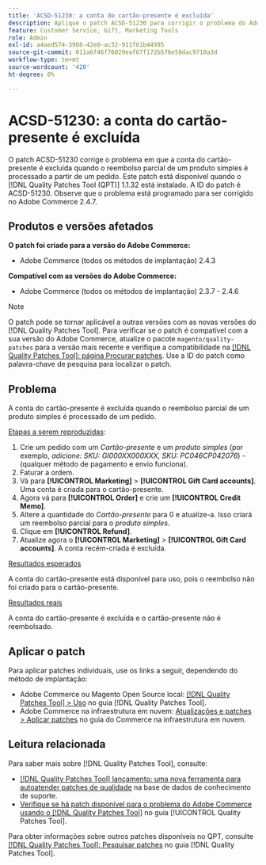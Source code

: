 ```yaml
---
title: 'ACSD-51230: a conta do cartão-presente é excluída'
description: Aplique o patch ACSD-51230 para corrigir o problema do Adobe Commerce em que a conta de cartão-presente é excluída quando o reembolso parcial de um produto simples é processado a partir de um pedido.
feature: Customer Service, Gift, Marketing Tools
role: Admin
exl-id: a4aed574-3908-42e0-ac32-911f61b44995
source-git-commit: 011a6f46f76029eaf67f172b576e58dac9710a3d
workflow-type: tm+mt
source-wordcount: '420'
ht-degree: 0%

---
```


# ACSD-51230: a conta do cartão-presente é excluída

O patch ACSD-51230 corrige o problema em que a conta do cartão-presente é excluída quando o reembolso parcial de um produto simples é processado a partir de um pedido. Este patch está disponível quando o [!DNL Quality Patches Tool (QPT)] 1.1.32 está instalado. A ID do patch é ACSD-51230. Observe que o problema está programado para ser corrigido no Adobe Commerce 2.4.7.

## Produtos e versões afetados

**O patch foi criado para a versão do Adobe Commerce:**

* Adobe Commerce (todos os métodos de implantação) 2.4.3

**Compatível com as versões do Adobe Commerce:**

* Adobe Commerce (todos os métodos de implantação) 2.3.7 - 2.4.6

>[!NOTE]
>
>O patch pode se tornar aplicável a outras versões com as novas versões do [!DNL Quality Patches Tool]. Para verificar se o patch é compatível com a sua versão do Adobe Commerce, atualize o pacote `magento/quality-patches` para a versão mais recente e verifique a compatibilidade na [[!DNL Quality Patches Tool]: página Procurar patches](https://experienceleague.adobe.com/tools/commerce-quality-patches/index.html). Use a ID do patch como palavra-chave de pesquisa para localizar o patch.

## Problema

A conta do cartão-presente é excluída quando o reembolso parcial de um produto simples é processado de um pedido.

<u>Etapas a serem reproduzidas</u>:

1. Crie um pedido com um *Cartão-presente* e um *produto simples* (por exemplo, *adicione: SKU: GI000XX000XXX, SKU: PC046CP042076*) - (qualquer método de pagamento e envio funciona).
1. Faturar a ordem.
1. Vá para **[!UICONTROL Marketing]** > **[!UICONTROL Gift Card accounts]**. Uma conta é criada para o cartão-presente.
1. Agora vá para **[!UICONTROL Order]** e crie um **[!UICONTROL Credit Memo]**.
1. Altere a quantidade do *Cartão-presente* para 0 e atualize-a. Isso criará um reembolso parcial para o *produto simples*.
1. Clique em **[!UICONTROL Refund]**.
1. Atualize agora o **[!UICONTROL Marketing]** > **[!UICONTROL Gift Card accounts]**. A conta recém-criada é excluída.

<u>Resultados esperados</u>

A conta do cartão-presente está disponível para uso, pois o reembolso não foi criado para o cartão-presente.

<u>Resultados reais</u>

A conta do cartão-presente é excluída e o cartão-presente não é reembolsado.

## Aplicar o patch

Para aplicar patches individuais, use os links a seguir, dependendo do método de implantação:

* Adobe Commerce ou Magento Open Source local: [[!DNL Quality Patches Tool] > Uso](/help/tools/quality-patches-tool/usage.md) no guia [!DNL Quality Patches Tool].
* Adobe Commerce na infraestrutura em nuvem: [Atualizações e patches > Aplicar patches](https://experienceleague.adobe.com/docs/commerce-cloud-service/user-guide/develop/upgrade/apply-patches.html) no guia do Commerce na infraestrutura em nuvem.

## Leitura relacionada

Para saber mais sobre [!DNL Quality Patches Tool], consulte:

* [[!DNL Quality Patches Tool] lançamento: uma nova ferramenta para autoatender patches de qualidade](https://experienceleague.adobe.com/en/docs/commerce-operations/tools/quality-patches-tool/quality-patches-tool-to-self-serve-quality-patches) na base de dados de conhecimento de suporte.
* [Verifique se há patch disponível para o problema do Adobe Commerce usando o  [!DNL Quality Patches Tool]](/help/tools/quality-patches-tool/patches-available-in-qpt/check-patch-for-magento-issue-with-magento-quality-patches.md) no guia [!UICONTROL Quality Patches Tool].


Para obter informações sobre outros patches disponíveis no QPT, consulte [[!DNL Quality Patches Tool]: Pesquisar patches](https://experienceleague.adobe.com/tools/commerce-quality-patches/index.html) no guia [!DNL Quality Patches Tool].
